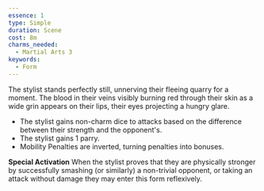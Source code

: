 ```yaml
---
essence: 1
type: Simple
duration: Scene
cost: 8m
charms_needed:
  - Martial Arts 3
keywords:
  - Form
---
```


The stylist stands perfectly still, unnerving their fleeing quarry for a moment. The blood in their veins visibly burning red through their skin as a wide grin appears on their lips, their eyes projecting a hungry glare.

- The stylist gains non-charm dice to attacks based on the difference between their strength and the opponent's.
- The stylist gains 1 parry.
- Mobility Penalties are inverted, turning penalties into bonuses.

**Special Activation** When the stylist proves that they are physically stronger by successfully smashing (or similarly) a non-trivial opponent, or taking an attack without damage they may enter this form reflexively.
